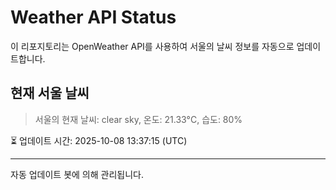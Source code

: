 
# Weather API Status

이 리포지토리는 OpenWeather API를 사용하여 서울의 날씨 정보를 자동으로 업데이트합니다.

## 현재 서울 날씨
> 서울의 현재 날씨: clear sky, 온도: 21.33°C, 습도: 80%

⏳ 업데이트 시간: 2025-10-08 13:37:15 (UTC)

---
자동 업데이트 봇에 의해 관리됩니다.
